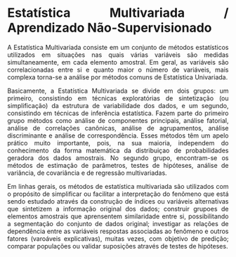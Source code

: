 <style> body {text-align: justify} </style>

# Estatística Multivariada / Aprendizado Não-Supervisionado


A Estatística Multivariada consiste em um conjunto de métodos estatísticos utilizados em situações nas quais várias variáveis são medidas simultaneamente, em cada elemento amostral. Em geral, as variáveis são correlacionadas entre si e quanto maior o número de variáveis, mais complexa torna-se a análise por métodos comuns de Estatística Univariada.

Basicamente, a Estatística Multivariada se divide em dois grupos: um primeiro, consistindo em técnicas exploratórias de sintetização (ou simplificação) da estrutura de variabilidade dos dados, e um segundo, consistindo em técnicas de inferência estatística. Fazem parte do primeiro grupo métodos como análise de componentes principais, análise fatorial, análise de correlações canônicas, análise de agrupamentos, análise discriminante e análise de correspondência. Esses métodos têm um apelo prático muito importante, pois, na sua maioria, independem do conhecimento da forma matemática da distribuiçao de probabilidades geradora dos dados amostrais. No segundo grupo, encontram-se os métodos de estimação de parâmetros, testes de hipóteses, análise de variância, de covariância e de regressão multivariadas.

Em linhas gerais, os métodos de estatística multivariada são utilizados com o propósito de simplificar ou facilitar a interpretação do fenômeno que está sendo estudado através da construção de índices ou variáveis alternativas que sintetizem a informação original dos dados; construir grupoes de elementos amostrais que aprensentem similaridade entre si, possibilitando a segmentação do conjunto de dados original; investigar as relações de dependência entre as variáveis respostas associadas ao fenômeno e outros fatores (varoáveis explicativas), muitas vezes, com objetivo de predição; comparar populações ou validar suposições através de testes de hipóteses.